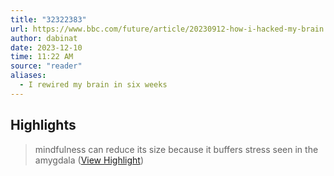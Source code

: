 ```yaml
---
title: "32322383"
url: https://www.bbc.com/future/article/20230912-how-i-hacked-my-brain
author: dabinat
date: 2023-12-10
time: 11:22 AM
source: "reader"
aliases:
  - I rewired my brain in six weeks
---
```

## Highlights
> mindfulness can reduce its size because it buffers stress seen in the amygdala ([View Highlight](https://read.readwise.io/read/01hap54y9p71zhspq7spd4r0bk))